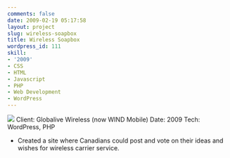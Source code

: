 ```yaml
---
comments: false
date: 2009-02-19 05:17:58
layout: project
slug: wireless-soapbox
title: Wireless Soapbox
wordpress_id: 111
skill:
- '2009'
- CSS
- HTML
- Javascript
- PHP
- Web Development
- WordPress
---
```


[![](http://ruten.ca/wp-content/uploads/2012/03/soapbox-full2.jpg)](http://ruten.ca/wp-content/uploads/2012/03/soapbox-full2.jpg)
Client: Globalive Wireless (now WIND Mobile)
Date: 2009
Tech: WordPress, PHP



	
  * Created a site where Canadians could post and vote on their ideas and wishes for wireless carrier service.


